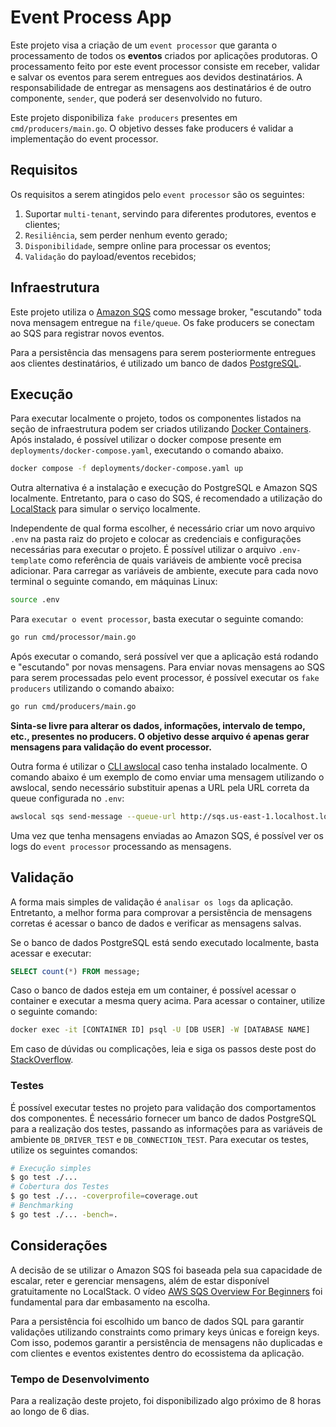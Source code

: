 # Event Process App

Este projeto visa a criação de um `event processor` que garanta o processamento de todos os **eventos** criados por aplicações produtoras. O processamento feito por este event processor consiste em receber, validar e salvar os eventos para serem entregues aos devidos destinatários. A responsabilidade de entregar as mensagens aos destinatários é de outro componente, `sender`, que poderá ser desenvolvido no futuro.

Este projeto disponibiliza `fake producers` presentes em `cmd/producers/main.go`. O objetivo desses fake producers é validar a implementação do event processor.

## Requisitos

Os requisitos a serem atingidos pelo `event processor` são os seguintes:

1. Suportar `multi-tenant`, servindo para diferentes produtores, eventos e clientes;
1. `Resiliência`, sem perder nenhum evento gerado;
1. `Disponibilidade`, sempre online para processar os eventos;
1. `Validação` do payload/eventos recebidos;

## Infraestrutura

Este projeto utiliza o [Amazon SQS](https://aws.amazon.com/pt/sqs/) como message broker, "escutando" toda nova mensagem entregue na `file/queue`. Os fake producers se conectam ao SQS para registrar novos eventos.

Para a persistência das mensagens para serem posteriormente entregues aos clientes destinatários, é utilizado um banco de dados [PostgreSQL](https://www.postgresql.org/).

## Execução

Para executar localmente o projeto, todos os componentes listados na seção de infraestrutura podem ser criados utilizando [Docker Containers](https://www.docker.com/). Após instalado, é possível utilizar o docker compose presente em `deployments/docker-compose.yaml`, executando o comando abaixo.

```bash
docker compose -f deployments/docker-compose.yaml up
```

Outra alternativa é a instalação e execução do PostgreSQL e Amazon SQS localmente. Entretanto, para o caso do SQS, é recomendado a utilização do [LocalStack](https://github.com/localstack/localstack) para simular o serviço localmente.

Independente de qual forma escolher, é necessário criar um novo arquivo `.env` na pasta raiz do projeto e colocar as credenciais e configurações necessárias para executar o projeto. É possível utilizar o arquivo `.env-template` como referência de quais variáveis de ambiente você precisa adicionar. Para carregar as variáveis de ambiente, execute para cada novo terminal o seguinte comando, em máquinas Linux:

```bash
source .env
```

Para `executar o event processor`, basta executar o seguinte comando:

```bash
go run cmd/processor/main.go
```

Após executar o comando, será possível ver que a aplicação está rodando e "escutando" por novas mensagens. Para enviar novas mensagens ao SQS para serem processadas pelo event processor, é possível executar os `fake producers` utilizando o comando abaixo:

```bash
go run cmd/producers/main.go
```

**Sinta-se livre para alterar os dados, informações, intervalo de tempo, etc., presentes no producers. O objetivo desse arquivo é apenas gerar mensagens para validação do event processor.**

Outra forma é utilizar o [CLI awslocal](https://github.com/localstack/awscli-local) caso tenha instalado localmente. O comando abaixo é um exemplo de como enviar uma mensagem utilizando o awslocal, sendo necessário substituir apenas a URL pela URL correta da queue configurada no `.env`:

```bash
awslocal sqs send-message --queue-url http://sqs.us-east-1.localhost.localstack.cloud:4566/000000000000/SQS_QUEUE --message-body "Hello World"
```

Uma vez que tenha mensagens enviadas ao Amazon SQS, é possível ver os logs do `event processor` processando as mensagens.

## Validação

A forma mais simples de validação é `analisar os logs` da aplicação. Entretanto, a melhor forma para comprovar a persistência de mensagens corretas é acessar o banco de dados e verificar as mensagens salvas.

Se o banco de dados PostgreSQL está sendo executado localmente, basta acessar e executar:

```sql
SELECT count(*) FROM message;
```

Caso o banco de dados esteja em um container, é possível acessar o container e executar a mesma query acima. Para acessar o container, utilize o seguinte comando:

```bash
docker exec -it [CONTAINER ID] psql -U [DB USER] -W [DATABASE NAME]
```

Em caso de dúvidas ou complicações, leia e siga os passos deste post do [StackOverflow](https://stackoverflow.com/questions/37099564/docker-how-can-run-the-psql-command-in-the-postgres-container).

### Testes

É possível executar testes no projeto para validação dos comportamentos dos componentes. É necessário fornecer um banco de dados PostgreSQL para a realização dos testes, passando as informações para as variáveis de ambiente `DB_DRIVER_TEST` e `DB_CONNECTION_TEST`. Para executar os testes, utilize os seguintes comandos:

```bash
# Execução simples
$ go test ./...
# Cobertura dos Testes
$ go test ./... -coverprofile=coverage.out
# Benchmarking
$ go test ./... -bench=.
```

## Considerações

A decisão de se utilizar o Amazon SQS foi baseada pela sua capacidade de escalar, reter e gerenciar mensagens, além de estar disponível gratuitamente no LocalStack. O vídeo [AWS SQS Overview For Beginners](https://www.youtube.com/watch?v=CyYZ3adwboc) foi fundamental para dar embasamento na escolha.

Para a persistência foi escolhido um banco de dados SQL para garantir validações utilizando constraints como primary keys únicas e foreign keys. Com isso, podemos garantir a persistência de mensagens não duplicadas e com clientes e eventos existentes dentro do ecossistema da aplicação.

### Tempo de Desenvolvimento

Para a realização deste projeto, foi disponibilizado algo próximo de 8 horas ao longo de 6 dias.
